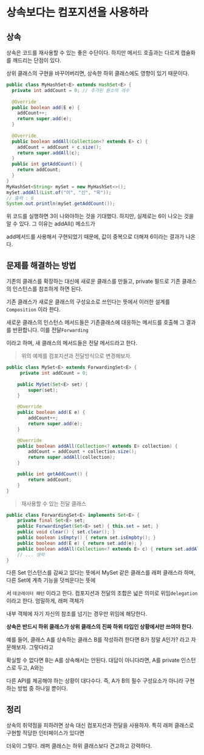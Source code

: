# 상속보다는 컴포지션을 사용하라



## 상속

상속은 코드를 재사용할 수 있는 좋은 수단이다. 하지만 메서드 호출과는 다르게 캡슐화를 깨드리는 단점이 있다.

상위 클래스의 구현을 바꾸어버리면, 상속한 하위 클래스에도 영향이 있기 때문이다.

~~~java
public class MyHashSet<E> extends HashSet<E> {
  private int addCount = 0; // 추가된 원소의 개수
  
  @Override
  public boolean add(E e) {
    addCount++;
    return super.add(e);
  }
  
  @Override
  public boolean addAll(Collection<? extends E> c) {
    addCount = addCount + c.size();
    return super.addAll(c);
  }
  public int getAddCount() {
    return addCount;
  }
}
MyHashSet<String> mySet = new MyHashSet<>();
mySet.addAll(List.of("이", "신", "육"));
// 출력 : 6
System.out.println(mySet.getAddCount());
~~~

위 코드를 실행하면 3이 나와야하는 것을 기대했다. 하지만, 실제로는 6이 나오는 것을 알 수 있다. 그 이유는 addAll() 메소드가

add메서드를 사용해서 구현되었기 때문에, 값이 중복으로 더해져 6이라는 결과가 나온다.



## 문제를 해결하는 방법

기존의 클래스를 확장하는 대신에 새로운 클래스를 만들고, private 필드로 기존 클래스의 인스턴스를 참조하게 하면 된다.

기존 클래스가 새로운 클래스의 구성요소로 쓰인다는 뜻에서 이러한 설계를 `Composition` 이라 한다.

새로운 클래스의 인스턴스 메서드들은 기존클래스에 대응하는 메서드를 호출해 그 결과를 반환합니다. 이를 전달`Forwarding`

이라고 하며, 새 클래스의 메서드들은 전달 메서드라고 한다.

> 위의 예제를 컴포지션과 전달방식으로 변경해보자.

~~~java
public class MySet<E> extends ForwardingSet<E> {
 	 private int addCount = 0;
  
    public MySet(Set<E> set) {
        super(set);
    }

    @Override
    public boolean add(E e) {
        addCount++;
        return super.add(e);
    }

    @Override
    public boolean addAll(Collection<? extends E> collection) {
        addCount = addCount + collection.size();
        return super.addAll(collection);
    }

    public int getAddCount() {
        return addCount;
    }
}
~~~

> 재사용할 수 있는 전달 클래스

~~~java
public class ForwardingSet<E> implements Set<E> {
    private final Set<E> set;
    public ForwardingSet(Set<E> set) { this.set = set; }
    public void clear() { set.clear(); }
    public boolean isEmpty() { return set.isEmpbty(); }
    public boolean add(E e) { return set.add(e); }
    public boolean addAll(Collection<? extends E> c) { return set.addAll(c); }
    // ... 생략
}
~~~

다른 Set 인스턴스를 감싸고 있다는 뜻에서 MySet 같은 클래스를 래퍼 클래스라 하며, 다른 Set에 계측 기능을 덧씌운다는 뜻에

서 `데코레이터 패턴` 이라고 한다. 컴포지션과 전달의 조합은 넓은 의미로 위임`delegation`이라고 한다. 엄밀하게, 래퍼 객체가

내부 객체에 자기 자신의 참조를 넘기는 경우만 위임에 해당한다.



**상속은 반드시 하위 클래스가 상위 클래스의 진짜 하위 타입인 상황에서만 쓰여야 한다.**

예를 들어, 클래스 A를 상속하는 클래스 B를 작성하려 한다면 B가 정말 A인가? 라고 자문해보자. 그렇다라고

확실할 수 없다면 B는 A를 상속해서는 안된다. 대답이 아니다라면, A를 private 인스턴스로 두고, A와는

다른 API를 제공해야 하는 상황이 대다수다. 즉, A가 B의 필수 구성요소가 아니라 구현하는 방법 중 하나일 뿐이다.



## 정리

상속의 취약점을 피하려면 상속 대신 컴포지션과 전달을 사용하자. 특히 래퍼 클래스로 구현할 적당한 인터페이스가 있다면

더욱이 그렇다. 래퍼 클래스는 하위 클래스보다 견고하고 강력하다.

































